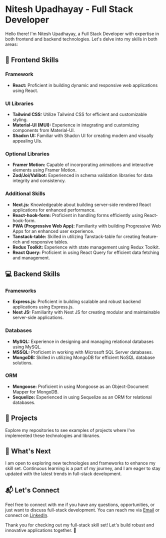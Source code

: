 # Nitesh Upadhayay - Full Stack Developer

Hello there! I'm Nitesh Upadhayay, a Full Stack Developer with expertise in both frontend and backend technologies. Let's delve into my skills in both areas:

## 🚀 Frontend Skills

### Framework
- **React:** Proficient in building dynamic and responsive web applications using React.

### UI Libraries
- **Tailwind CSS:** Utilize Tailwind CSS for efficient and customizable styling.
- **Material-UI (MUI):** Experience in integrating and customizing components from Material-UI.
- **Shadcn UI:** Familiar with Shadcn UI for creating modern and visually appealing UIs.

### Optional Libraries
- **Framer Motion:** Capable of incorporating animations and interactive elements using Framer Motion.
- **Zod/Joi/Valibot:** Experienced in schema validation libraries for data integrity and consistency.

### Additional Skills
- **Next.js:** Knowledgeable about building server-side rendered React applications for enhanced performance.
- **React-hook-form:** Proficient in handling forms efficiently using React-hook-form.
- **PWA (Progressive Web App):** Familiarity with building Progressive Web Apps for an enhanced user experience.
- **Tanstack-table:** Skilled in utilizing Tanstack-table for creating feature-rich and responsive tables.
- **Redux Toolkit:** Experience with state management using Redux Toolkit.
- **React Query:** Proficient in using React Query for efficient data fetching and management.

## 💻 Backend Skills

### Frameworks
- **Express.js:** Proficient in building scalable and robust backend applications using Express.js.
- **Nest JS:** Familiarity with Nest JS for creating modular and maintainable server-side applications.

### Databases
- **MySQL:** Experience in designing and managing relational databases using MySQL.
- **MSSQL:** Proficient in working with Microsoft SQL Server databases.
- **MongoDB:** Skilled in utilizing MongoDB for efficient NoSQL database solutions.

### ORM
- **Mongoose:** Proficient in using Mongoose as an Object-Document Mapper for MongoDB.
- **Sequelize:** Experienced in using Sequelize as an ORM for relational databases.

## 💼 Projects
Explore my repositories to see examples of projects where I've implemented these technologies and libraries.

## 🌱 What's Next
I am open to exploring new technologies and frameworks to enhance my skill set. Continuous learning is a part of my journey, and I am eager to stay updated with the latest trends in full-stack development.

## 📬 Let's Connect
Feel free to connect with me if you have any questions, opportunities, or just want to discuss full-stack development. You can reach me via [Email](mailto:upadhayaynitesh94@gmail.com) or connect on [LinkedIn](https://www.linkedin.com/in/niteshcodes/).

Thank you for checking out my full-stack skill set! Let's build robust and innovative applications together. 🚀
